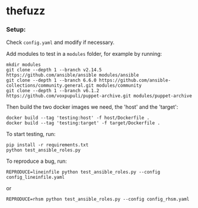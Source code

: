 # thefuzz

### Setup:

Check `config.yaml` and modify if necessary.

Add modules to test in a `modules` folder, for example by running:
```
mkdir modules
git clone --depth 1 --branch v2.14.5 https://github.com/ansible/ansible modules/ansible
git clone --depth 1 --branch 6.6.0 https://github.com/ansible-collections/community.general.git modules/community
git clone --depth 1 --branch v6.1.2 https://github.com/voxpupuli/puppet-archive.git modules/puppet-archive
```

Then build the two docker images we need, the 'host' and the 'target':
```
docker build --tag 'testing:host' -f host/Dockerfile .
docker build --tag 'testing:target' -f target/Dockerfile .
```

To start testing, run: 
```
pip install -r requirements.txt
python test_ansible_roles.py
```

To reproduce a bug, run: 
```
REPRODUCE=lineinfile python test_ansible_roles.py --config config_lineinfile.yaml
```
or
```
REPRODUCE=rhsm python test_ansible_roles.py --config config_rhsm.yaml
```